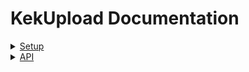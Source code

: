# KekUpload Documentation

<details>
<summary><a href="setup">Setup</a></summary>  
 
<a href='setup/database'>Setup Database</a><br>

</details>

<details>
<summary><a href="api">API</a></summary>  
 
<a href="api/errors">Errors</a><br>

<details>

<summary><a href="api/routes">Routes</a></summary> 

<a href="api/routes/create">create</a><br>
<a href="api/routes/remove">remove</a><br>
<a href="api/routes/finish">finish</a><br>
<a href="api/routes/upload">upload</a><br>
<a href="api/routes/download">download</a><br>

</details>

<details>

<summary><a href="api/routes">Types</a></summary> 

<a href="api/types/extension">extension</a><br>
<a href="api/types/hash">hash</a><br>
<a href="api/types/stream">stream</a><br>

</details>

</details>